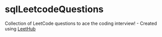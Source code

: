 # sqlLeetcodeQuestions
Collection of LeetCode questions to ace the coding interview! - Created using [LeetHub](https://github.com/QasimWani/LeetHub)
